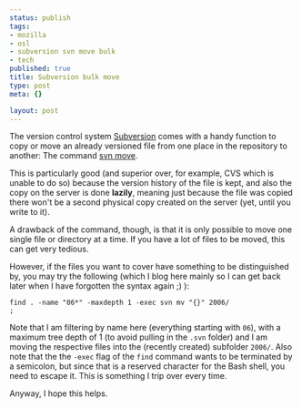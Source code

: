 ```yaml
--- 
status: publish
tags: 
- mozilla
- osl
- subversion svn move bulk
- tech
published: true
title: Subversion bulk move
type: post
meta: {}

layout: post
---
```

The version control system <a href="http://subversion.tigris.org">Subversion</a> comes with a handy function to copy or move an already versioned file from one place in the repository to another: The command <a href="http://svnbook.red-bean.com/en/1.4/svn.ref.svn.c.move.html">svn move</a>.

This is particularly good (and superior over, for example, CVS which is unable to do so) because the version history of the file is kept, and also the copy on the server is done <strong>lazily</strong>, meaning just because the file was copied there won't be a second physical copy created on the server (yet, until you write to it).

A drawback of the command, though, is that it is only possible to move one single file or directory at a time. If you have a lot of files to be moved, this can get very tedious.

However, if the files you want to cover have something to be distinguished by, you may try the following (which I blog here mainly so I can get back later when I have forgotten the syntax again ;) ):

<code>find . -name "06*" -maxdepth 1 -exec svn mv "{}" 2006/ \;</code>

Note that I am filtering by name here (everything starting with <code>06</code>), with a maximum tree depth of 1 (to avoid pulling in the <code>.svn</code> folder) and I am moving the respective files into the (recently created) subfolder <code>2006/</code>. Also note that the the <code>-exec</code> flag of the <code>find</code> command wants to be terminated by a semicolon, but since that is a reserved character for the Bash shell, you need to escape it. This is something I trip over every time.

Anyway, I hope this helps.
